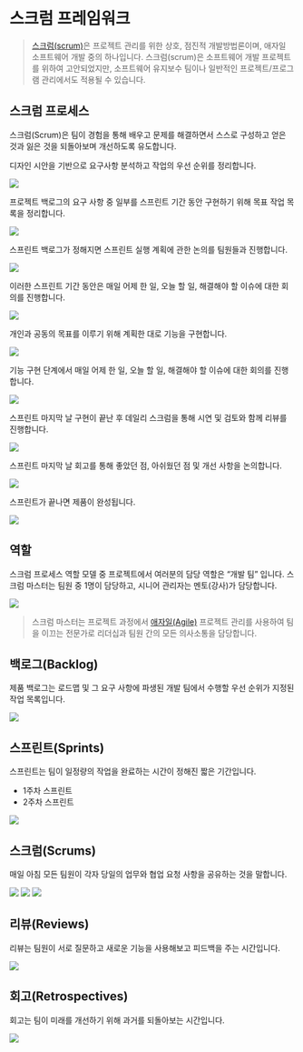 # 스크럼 프레임워크

> [스크럼(scrum)](https://ko.wikipedia.org/wiki/%EC%8A%A4%ED%81%AC%EB%9F%BC_(%EC%95%A0%EC%9E%90%EC%9D%BC_%EA%B0%9C%EB%B0%9C_%ED%94%84%EB%A1%9C%EC%84%B8%EC%8A%A4))은 프로젝트 관리를 위한 상호, 점진적 개발방법론이며, 애자일 소프트웨어 개발 중의 하나입니다. 스크럼(scrum)은 소프트웨어 개발 프로젝트를 위하여 고안되었지만, 소프트웨어 유지보수 팀이나 일반적인 프로젝트/프로그램 관리에서도 적용될 수 있습니다.

## 스크럼 프로세스

스크럼(Scrum)은 팀이 경험을 통해 배우고 문제를 해결하면서 스스로 구성하고 얻은 것과 잃은 것을 되돌아보며 개선하도록 유도합니다.

디자인 시안을 기반으로 요구사항 분석하고 작업의 우선 순위를 정리합니다.

<img src="https://raw.githubusercontent.com/uzoolove/fes11-vanilla/main/assets/images/scrum_01.webp">

프로젝트 백로그의 요구 사항 중 일부를 스프린트 기간 동안 구현하기 위해 목표 작업 목록을 정리합니다.

<img src="https://raw.githubusercontent.com/uzoolove/fes11-vanilla/main/assets/images/scrum_02.webp">

스프린트 백로그가 정해지면 스프린트 실행 계획에 관한 논의를 팀원들과 진행합니다.

<img src="https://raw.githubusercontent.com/uzoolove/fes11-vanilla/main/assets/images/scrum_03.webp">

이러한 스프린트 기간 동안은 매일 어제 한 일, 오늘 할 일, 해결해야 할 이슈에 대한 회의를 진행합니다.

<img src="https://raw.githubusercontent.com/uzoolove/fes11-vanilla/main/assets/images/scrum_04.webp">

개인과 공동의 목표를 이루기 위해 계획한 대로 기능을 구현합니다.

<img src="https://raw.githubusercontent.com/uzoolove/fes11-vanilla/main/assets/images/scrum_05.webp">

기능 구현 단계에서 매일 어제 한 일, 오늘 할 일, 해결해야 할 이슈에 대한 회의를 진행합니다.

<img src="https://raw.githubusercontent.com/uzoolove/fes11-vanilla/main/assets/images/scrum_06.webp">

스프린트 마지막 날 구현이 끝난 후 데일리 스크럼을 통해 시연 및 검토와 함께 리뷰를 진행합니다.

<img src="https://raw.githubusercontent.com/uzoolove/fes11-vanilla/main/assets/images/scrum_07.webp">

스프린트 마지막 날 회고를 통해 좋았던 점, 아쉬웠던 점 및 개선 사항을 논의합니다.

<img src="https://raw.githubusercontent.com/uzoolove/fes11-vanilla/main/assets/images/scrum_08.webp">

스프린트가 끝나면 제품이 완성됩니다.

<img src="https://raw.githubusercontent.com/uzoolove/fes11-vanilla/main/assets/images/scrum_09.webp">


## 역할

스크럼 프로세스 역할 모델 중 프로젝트에서 여러분의 담당 역할은 “개발 팀” 입니다. 스크럼 마스터는 팀원 중 1명이 담당하고, 시니어 관리자는 멘토(강사)가 담당합니다.

<img src="https://raw.githubusercontent.com/uzoolove/fes11-vanilla/main/assets/images/scrum_10.webp">

> 스크럼 마스터는 프로젝트 과정에서 [애자일(Agile)](https://ko.wikipedia.org/wiki/%EC%95%A0%EC%9E%90%EC%9D%BC_%EC%86%8C%ED%94%84%ED%8A%B8%EC%9B%A8%EC%96%B4_%EA%B0%9C%EB%B0%9C) 프로젝트 관리를 사용하여 팀을 이끄는 전문가로 리더십과 팀원 간의 모든 의사소통을 담당합니다.

## 백로그(Backlog)

제품 백로그는 로드맵 및 그 요구 사항에 파생된 개발 팀에서 수행할 우선 순위가 지정된 작업 목록입니다.

<img src="https://raw.githubusercontent.com/uzoolove/fes11-vanilla/main/assets/images/backlog_01.webp">

## 스프린트(Sprints)

스프린트는 팀이 일정량의 작업을 완료하는 시간이 정해진 짧은 기간입니다.

- 1주차 스프린트
- 2주차 스프린트

<img src="https://raw.githubusercontent.com/uzoolove/fes11-vanilla/main/assets/images/sprints_01.webp">

## 스크럼(Scrums)

매일 아침 모든 팀원이 각자 당일의 업무와 협업 요청 사항을 공유하는 것을 말합니다.

<img src="https://raw.githubusercontent.com/uzoolove/fes11-vanilla/main/assets/images/sprints_02.webp">

<img src="https://raw.githubusercontent.com/uzoolove/fes11-vanilla/main/assets/images/sprints_03.webp">

<img src="https://raw.githubusercontent.com/uzoolove/fes11-vanilla/main/assets/images/sprints_04.webp">

## 리뷰(Reviews)

리뷰는 팀원이 서로 질문하고 새로운 기능을 사용해보고 피드백을 주는 시간입니다.

<img src="https://raw.githubusercontent.com/uzoolove/fes11-vanilla/main/assets/images/sprints_05.webp">

## 회고(Retrospectives)

회고는 팀이 미래를 개선하기 위해 과거를 되돌아보는 시간입니다.

<img src="https://raw.githubusercontent.com/uzoolove/fes11-vanilla/main/assets/images/sprints_06.webp">